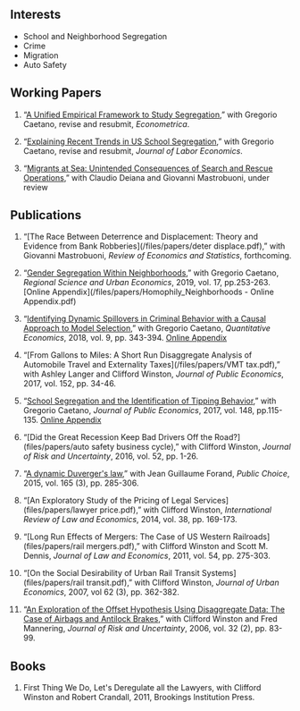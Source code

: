 ## Interests
- School and Neighborhood Segregation
- Crime
- Migration
- Auto Safety

## Working Papers

1. “[A Unified Empirical Framework to Study Segregation](/files/papers/Segregation.pdf),” with Gregorio Caetano, revise and resubmit, *Econometrica*.

1. “[Explaining Recent Trends in US School Segregation](/files/papers/CaetanoMaheshri_SegregationUS.pdf),” with Gregorio Caetano, revise and resubmit, *Journal of Labor Economics*.

1. “[Migrants at Sea: Unintended Consequences of Search and Rescue Operations](/files/papers/migrants_at_sea.pdf),” with Claudio Deiana and Giovanni Mastrobuoni, under review

## Publications

1. “[The Race Between Deterrence and Displacement: Theory and Evidence from Bank Robberies](/files/papers/deter displace.pdf),” with Giovanni Mastrobuoni, *Review of Economics and Statistics*, forthcoming.

2. “[Gender Segregation Within Neighborhoods](/files/papers/CaetanoMaheshri_Foursquare.pdf),” with Gregorio Caetano, *Regional Science and Urban Economics*, 2019, vol. 17, pp.253-263. [Online Appendix](/files/papers/Homophily_Neighborhoods - Online Appendix.pdf) 

3. “[Identifying Dynamic Spillovers in Criminal Behavior with a Causal Approach to Model Selection](/files/papers/CaetanoMaheshri_BrokenWindows.pdf),” with Gregorio Caetano, *Quantitative Economics*, 2018, vol. 9, pp. 343-394. [Online Appendix](/files/papers/Caetano_Maheshri_BrokenWindows_Appendix.pdf)

4. “[From Gallons to Miles: A Short Run Disaggregate Analysis of Automobile Travel and Externality Taxes](/files/papers/VMT tax.pdf),” with Ashley Langer and Clifford Winston, *Journal of Public Economics*, 2017, vol. 152, pp. 34-46.

5. “[School Segregation and the Identification of Tipping Behavior](/files/papers/CaetanoMaheshri_tipping.pdf),” with Gregorio Caetano, *Journal of Public Economics*, 2017, vol. 148, pp.115-135. [Online Appendix](/files/papers/Caetano_Maheshri_tipping_appendix.pdf)

6. “[Did the Great Recession Keep Bad Drivers Off the Road?](files/papers/auto safety business cycle),” with Clifford Winston, *Journal of Risk and Uncertainty*, 2016, vol. 52, pp. 1-26.

7. “[A dynamic Duverger's law](files/papers/duverger.pdf),” with Jean Guillaume Forand, *Public Choice*, 2015, vol. 165 (3), pp. 285-306.

8. “[An Exploratory Study of the Pricing of Legal Services](files/papers/lawyer price.pdf),” with Clifford Winston, *International Review of Law and Economics*, 2014, vol. 38, pp. 169-173.

9. “[Long Run Effects of Mergers: The Case of US Western Railroads](files/papers/rail mergers.pdf),” with Clifford Winston and Scott M. Dennis, *Journal of Law and Economics*, 2011, vol. 54, pp. 275-303.

10. “[On the Social Desirability of Urban Rail Transit Systems](files/papers/rail transit.pdf),” with Clifford Winston, *Journal of Urban Economics*, 2007, vol 62 (3), pp. 362-382.

11. “[An Exploration of the Offset Hypothesis Using Disaggregate Data: The Case of Airbags and Antilock Brakes](files/papers/offset.pdf),” with Clifford Winston and Fred Mannering, *Journal of Risk and Uncertainty*, 2006, vol. 32 (2), pp. 83-99.

## Books

1. First Thing We Do, Let's Deregulate all the Lawyers, with Clifford Winston and Robert Crandall, 2011, Brookings Institution Press.

<!--
[![Analytics](https://ga-beacon.appspot.com/UA-78646709-2/starter-academic/readme?pixel)](https://github.com/igrigorik/ga-beacon)
-->
